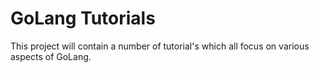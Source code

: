 # GoLang Tutorials

This project will contain a number of tutorial's which all focus on various 
aspects of GoLang.

